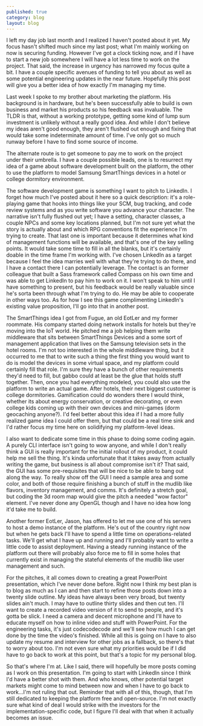 ```yaml
---
published: true
category: blog
layout: blog
---
```


I left my day job last month and I realized I haven't posted about it yet. My focus hasn't shifted much since my last post; what I'm mainly working on now is securing funding. However I've got a clock ticking now, and if I have to start a new job somewhere I will have a lot less time to work on the project. That said, the increase in urgency has narrowed my focus quite a bit. I have a couple specific avenues of funding to tell you about as well as some potential engineering updates in the near future. Hopefully this post will give you a better idea of how exactly I'm managing my time.
<!-- more -->
Last week I spoke to my brother about marketing the platform. His background is in hardware, but he's been successfully able to build is own business and market his products so his feedback was invaluable. The TLDR is that, without a working prototype, getting some kind of lump sum investment is unlikely without a really good idea. And while I don't believe my ideas aren't good enough, they aren't flushed out enough and fixing that would take some indeterminate amount of time. I've only got so much runway before I have to find some source of income.

The alternate route is to get someone to pay me to work on the project under their umbrella. I have a couple possible leads, one is to resurrect my idea of a game about software development built on the platform, the other to use the platform to model Samsung SmartThings devices in a hotel or college dormitory environment.

The software development game is something I want to pitch to LinkedIn. I forget how much I've posted about it here so a quick description: it's a role-playing game that hooks into things like your SCM, bug tracking, and code review systems and as you write software you advance your character. The narrative isn't fully flushed out yet; I have a setting, character classes, a couple NPCs and some key locations planned, but I'm not sure yet what the story is actually about and which RPG conventions fit the experience I'm trying to create. That last one is important because it determines what kind of management functions will be available, and that's one of the key selling points. It would take some time to fill in all the blanks, but it's certainly doable in the time frame I'm working with. I've chosen LinkedIn as a target because I feel the idea marries well with what they're trying to do there, and I have a contact there I can potentially leverage. The contact is an former colleague that built a Sass framework called Compass on his own time and was able to get LinkedIn to pay him to work on it. I won't speak to him until I have something to present, but his feedback would be really valuable since he's sorta been through what I'm trying to do. He may be able to cooperate in other ways too. As for how I see this game complimenting LinkedIn's existing value proposition, I'll go into that in another post.

The SmartThings idea I got from Fugue, an old EotLer and my former roommate. His company started doing network installs for hotels but they're moving into the IoT world. He pitched me a job helping them write middleware that sits between SmartThings Devices and a some sort of management application that lives on the Samsung television sets in the hotel rooms. I'm not too interested in the whole middleware thing, but it occurred to me that to write such a thing the first thing you would want to do is model the devices in some virtual space, and my platform could certainly fill that role. I'm sure they have a bunch of other requirements they'd need to fill, but gabbo could at least be the glue that holds stuff together. Then, once you had everything modeled, you could also use the platform to write an actual game. After hotels, their next biggest customer is college dormitories. Gamification could do wonders there I would think, whether its about energy conservation, or creative decorating, or even college kids coming up with their own devices and mini-games (dorm geocaching anyone?). I'd feel better about this idea if I had a more fully realized game idea I could offer them, but that could be a real time sink and I'd rather focus my time here on solidifying my platform-level ideas.

I also want to dedicate some time in this phase to doing some coding again. A purely CLI interface isn't going to wow anyone, and while I don't really think a GUI is really important for the initial rollout of my product, it could help me sell the thing. It's kinda unfortunate that it takes away from actually writing the game, but business is all about compromise isn't it? That said, the GUI has some pre-requisites that will be nice to be able to bang out along the way. To really show off the GUI I need a sample area and some color, and both of those require finishing a bunch of stuff in the mudlib like flavors, inventory management, and comms. It's definitely a stretch goal, but coding the 3d room map would give the pitch a needed "wow factor" element. I've never done any OpenGL though and I have no idea how long it'd take me to build.

Another former EotLer, Jason, has offered to let me use one of his servers to host a demo instance of the platform. He's out of the country right now but when he gets back I'll have to spend a little time on operations-related tasks. We'll get what I have up and running and I'll probably want to write a little code to assist deployment. Having a steady running instance of the platform out there will probably also force me to fill in some holes that currently exist in managing the stateful elements of the mudlib like user management and such.

For the pitches, it all comes down to creating a great PowerPoint presentation, which I've never done before. Right now I think my best plan is to blog as much as I can and then start to refine those posts down into a twenty slide outline. My ideas have always been very broad, but twenty slides ain't much. I may have to outline thirty slides and then cut ten. I'll want to create a recorded video version of it to send to people, and it's gotta be slick. I need a camera and decent microphone and I'll have to educate myself on how to inline video and stuff with PowerPoint. For the engineering tasks, it's just codecodecode and we'll see how much I can get done by the time the video's finished. While all this is going on I have to also update my resume and interview for other jobs as a fallback, so there's that to worry about too. I'm not even sure what my priorities would be if I did have to go back to work at this point, but that's a topic for my personal blog.

So that's where I'm at. Like I said, there will hopefully be more posts coming as I work on this presentation. I'm going to start with LinkedIn since I think I'd have a better shot with them. And who knows, other potential target markets might come to mind between now and when I have to go back to work...I'm not ruling that out. Reminder that with all of this, though, that I'm still dedicated to keeping the platform free and open-source. I'm not exactly sure what kind of deal I would strike with the investors for the implementation-specific code, but I figure I'll deal with that when it actually becomes an issue.
